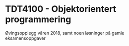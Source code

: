 # TDT4100 - Objektorientert programmering

Øvingsopplegg våren 2018, samt noen løsninger på gamle eksamensoppgaver
